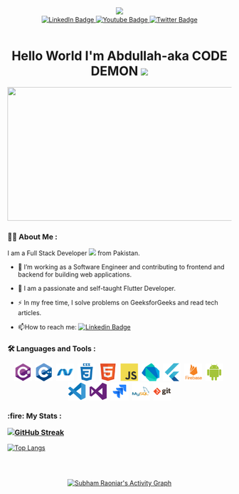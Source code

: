 <div id="header" align="center">
  <img src="https://media.giphy.com/media/M9gbBd9nbDrOTu1Mqx/giphy.gif" width="100"/>
</div>


<div id="badges"align="center">
  <a href="your-linkedin-URL">
    <img src="https://img.shields.io/badge/LinkedIn-blue?style=for-the-badge&logo=linkedin&logoColor=white" alt="LinkedIn Badge"/>
  </a>
  <a href="your-youtube-URL">
    <img src="https://img.shields.io/badge/YouTube-red?style=for-the-badge&logo=youtube&logoColor=white" alt="Youtube Badge"/>
  </a>
  <a href="your-twitter-URL">
    <img src="https://img.shields.io/badge/Twitter-blue?style=for-the-badge&logo=twitter&logoColor=white" alt="Twitter Badge"/>
  </a>
</div>
<div id="badges"align="center">
<img src="https://komarev.com/ghpvc/?username=abdullah91910&style=flat-square&color=blue" alt=""/>
<div>
  <h1>
  Hello World I'm Abdullah-aka <span class="bolded">CODE DEMON</span>
  <img src="https://media.giphy.com/media/hvRJCLFzcasrR4ia7z/giphy.gif" width="30px"/>
</h1>
<div align="center">
  <img src="https://media.giphy.com/media/dWesBcTLavkZuG35MI/giphy.gif" width="600" height="300"/>
</div>
  <div id="About Me"align="start">

### :man_technologist: About Me :
  I am a Full Stack Developer <img src="https://media.giphy.com/media/WUlplcMpOCEmTGBtBW/giphy.gif" width="30"> from Pakistan.
  
  
- :telescope: I’m working as a Software Engineer and contributing to frontend and backend for building web applications.

- :seedling: I am a passionate and self-taught Flutter Developer.

- :zap: In my free time, I solve problems on GeeksforGeeks and read tech articles.

- :mailbox:How to reach me: [![Linkedin Badge](https://img.shields.io/badge/-kakbar-blue?style=flat&logo=Linkedin&logoColor=white)](your-linkedin-url)
### :hammer_and_wrench: Languages and Tools :
</div>
  <div>
  <img src="https://github.com/devicons/devicon/blob/master/icons/csharp/csharp-original.svg" title="C-sharp" alt="Java" width="40" height="40"/>&nbsp;
  <img src="https://github.com/devicons/devicon/blob/master/icons/cplusplus/cplusplus-original.svg" title="C++" alt="Java" width="40" height="40"/>&nbsp;
  <img src="https://github.com/devicons/devicon/blob/master/icons/dot-net/dot-net-original.svg" title="Dot-net" alt="Java" width="40" height="40"/>&nbsp;
  <img src="https://github.com/devicons/devicon/blob/master/icons/css3/css3-plain-wordmark.svg"  title="CSS3" alt="CSS" width="40" height="40"/>&nbsp;
  <img src="https://github.com/devicons/devicon/blob/master/icons/html5/html5-original.svg" title="HTML5" alt="HTML" width="40" height="40"/>&nbsp;
  <img src="https://github.com/devicons/devicon/blob/master/icons/javascript/javascript-original.svg" title="JavaScript" alt="JavaScript" width="40" height="40"/>&nbsp;
  <img src="https://github.com/devicons/devicon/blob/master/icons/dart/dart-original.svg" title="Dart" alt="Java" width="40" height="40"/>&nbsp;
  <img src="https://github.com/devicons/devicon/blob/master/icons/flutter/flutter-original.svg" title="Flutter" alt="Flutter" width="40" height="40"/>&nbsp;
  <img src="https://github.com/devicons/devicon/blob/master/icons/firebase/firebase-plain-wordmark.svg" title="Firebase" alt="Firebase" width="40" height="40"/>&nbsp;
  <img src="https://github.com/devicons/devicon/blob/master/icons/android/android-original.svg" title="Android Studio"  alt="Android Studio" width="40"height="40"/>&nbsp;
     <img src="https://github.com/devicons/devicon/blob/master/icons/vscode/vscode-original.svg" title="visualstudio"  alt="Android Studio" width="40"height="40"/>&nbsp;
    <img src="https://github.com/devicons/devicon/blob/master/icons/visualstudio/visualstudio-plain.svg" title="visualstudio"  alt="Android Studio" width="40"height="40"/>&nbsp;
    <img src="https://github.com/devicons/devicon/blob/master/icons/jira/jira-original.svg" title="Jira" alt="Java" width="40" height="40"/>&nbsp;
  <img src="https://github.com/devicons/devicon/blob/master/icons/mysql/mysql-original-wordmark.svg" title="MySQL"  alt="MySQL" width="40" height="40"/>&nbsp;
  <img src="https://github.com/devicons/devicon/blob/master/icons/git/git-original-wordmark.svg" title="Git" **alt="Git" width="40" height="40"/>
</div>
  <div id="History"align="start">
<h3> 
  :fire: My Stats :
    

  [![GitHub Streak](http://github-readme-streak-stats.herokuapp.com?user=abdullah19191&theme=dark&background=000000)](https://git.io/streak-stats)
    </h3>
 </div>

<div align="start"> 
  


  
[![Top Langs](https://github-readme-stats.vercel.app/api/top-langs/?username=abdullah19191&layout=compact&theme=vision-friendly-dark)](https://github.com/anuraghazra/github-readme-stats)
  </div>
  
  <br/>
<br/>

<a href="https://github.com/SubhamRaoniar28/github-readme-activity-graph"><img alt="Subham Raoniar's Activity Graph" src="https://activity-graph.herokuapp.com/graph?username=abdullah19191&bg_color=0D1119&color=5BCDEC&line=5BCDEC&point=FFFFFF&hide_border=true" /></a>

<br/>
<br/>
